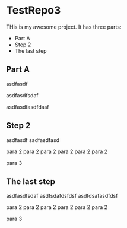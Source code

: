 # TestRepo3

THis is my awesome project.  It has three parts:

-  Part A
-  Step 2
-  The last step

## Part A
asdfasdf

asdfasdfsdaf

asdfasdfasdfdasf


## Step 2
asdfasdf
sadfasdfasd

para 2 para 2 para 2 para 2 para 2 para 2   

para 3


## The last step
asdfasdfsdaf
asdfsdafdsfdsf
asdfdsafasdfdsf

para 2 para 2 para 2 para 2 para 2 para 2   

para 3
